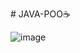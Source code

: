 #   J A V A - P O O ☕

![image](https://github.com/user-attachments/assets/1cafaef6-2437-4f23-a658-94562b0cd31a)



 
 
